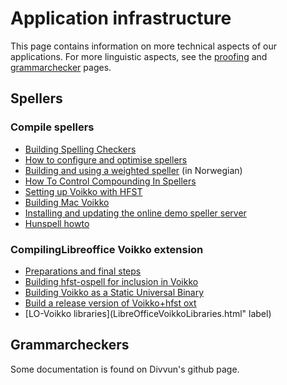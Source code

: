 Application infrastructure
=====================

This page contains information on more technical aspects of our applications. For more linguistic aspects,
see the [proofing](../proof/index.html) and [grammarchecker](../proof/gramcheck/GrammarCheckerDocumentation.html)
pages.


## Spellers
### Compile spellers
* [Building Spelling Checkers](infraremake/BuildingSpellingCheckers.html)
* [How to configure and optimise spellers](infraremake/HowToConfigureAndOptimiseSpellers.html)
* [Building and using a weighted speller](infraremake/BuildingAndUsingAWeightedSpeller.html) (in Norwegian)
* [How To Control Compounding In Spellers](infraremake/HowToControlCompoundingInSpellers.html)
* [Setting up Voikko with HFST](CompilingVoikkoWithHfst.html)
* [Building Mac Voikko](BuildingMacVoikko.html)
* [Installing and updating the online demo speller server](SpellerServer.html)
* [Hunspell howto](hunspell.html)


### CompilingLibreoffice Voikko extension
* [Preparations and final steps](BuildingTheVoikkoExtensionForLibreOffice.html)
* [Building hfst-ospell for inclusion in Voikko](BuildingHfst-ospellForInclusionInVoikko.html)
* [Building Voikko as a Static Universal Binary](BuildLibvoikkoAsUniversalBinary.html)
* [Build a release version of Voikko+hfst oxt](BuildEverythingForVoikkoLOForRelease.html)
* [LO-Voikko libraries](LibreOfficeVoikkoLibraries.html" label)


## Grammarcheckers


Some documentation is found on Divvun's github page.
